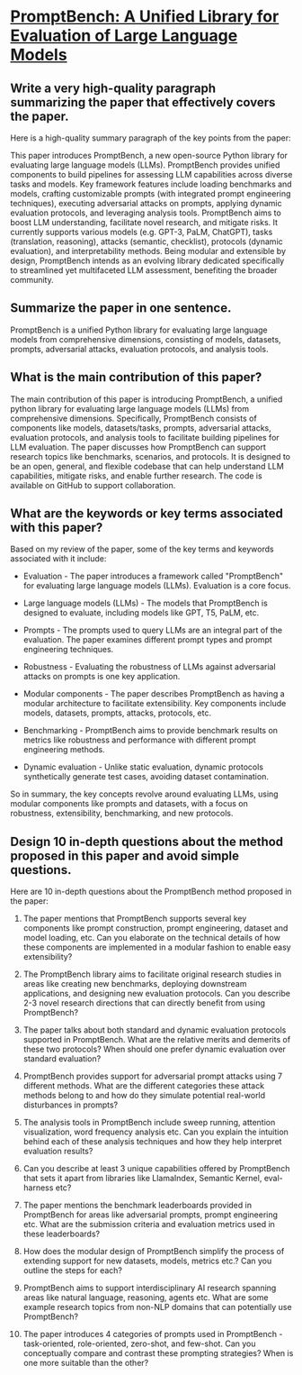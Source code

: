 # [PromptBench: A Unified Library for Evaluation of Large Language Models](https://arxiv.org/abs/2312.07910)

## Write a very high-quality paragraph summarizing the paper that effectively covers the paper.

 Here is a high-quality summary paragraph of the key points from the paper:

This paper introduces PromptBench, a new open-source Python library for evaluating large language models (LLMs). PromptBench provides unified components to build pipelines for assessing LLM capabilities across diverse tasks and models. Key framework features include loading benchmarks and models, crafting customizable prompts (with integrated prompt engineering techniques), executing adversarial attacks on prompts, applying dynamic evaluation protocols, and leveraging analysis tools. PromptBench aims to boost LLM understanding, facilitate novel research, and mitigate risks. It currently supports various models (e.g. GPT-3, PaLM, ChatGPT), tasks (translation, reasoning), attacks (semantic, checklist), protocols (dynamic evaluation), and interpretability methods. Being modular and extensible by design, PromptBench intends as an evolving library dedicated specifically to streamlined yet multifaceted LLM assessment, benefiting the broader community.


## Summarize the paper in one sentence.

 PromptBench is a unified Python library for evaluating large language models from comprehensive dimensions, consisting of models, datasets, prompts, adversarial attacks, evaluation protocols, and analysis tools.


## What is the main contribution of this paper?

 The main contribution of this paper is introducing PromptBench, a unified python library for evaluating large language models (LLMs) from comprehensive dimensions. Specifically, PromptBench consists of components like models, datasets/tasks, prompts, adversarial attacks, evaluation protocols, and analysis tools to facilitate building pipelines for LLM evaluation. The paper discusses how PromptBench can support research topics like benchmarks, scenarios, and protocols. It is designed to be an open, general, and flexible codebase that can help understand LLM capabilities, mitigate risks, and enable further research. The code is available on GitHub to support collaboration.


## What are the keywords or key terms associated with this paper?

 Based on my review of the paper, some of the key terms and keywords associated with it include:

- Evaluation - The paper introduces a framework called "PromptBench" for evaluating large language models (LLMs). Evaluation is a core focus.  

- Large language models (LLMs) - The models that PromptBench is designed to evaluate, including models like GPT, T5, PaLM, etc.

- Prompts - The prompts used to query LLMs are an integral part of the evaluation. The paper examines different prompt types and prompt engineering techniques.

- Robustness - Evaluating the robustness of LLMs against adversarial attacks on prompts is one key application. 

- Modular components - The paper describes PromptBench as having a modular architecture to facilitate extensibility. Key components include models, datasets, prompts, attacks, protocols, etc.

- Benchmarking - PromptBench aims to provide benchmark results on metrics like robustness and performance with different prompt engineering methods.

- Dynamic evaluation - Unlike static evaluation, dynamic protocols synthetically generate test cases, avoiding dataset contamination.

So in summary, the key concepts revolve around evaluating LLMs, using modular components like prompts and datasets, with a focus on robustness, extensibility, benchmarking, and new protocols.


## Design 10 in-depth questions about the method proposed in this paper and avoid simple questions.

 Here are 10 in-depth questions about the PromptBench method proposed in the paper:

1. The paper mentions that PromptBench supports several key components like prompt construction, prompt engineering, dataset and model loading, etc. Can you elaborate on the technical details of how these components are implemented in a modular fashion to enable easy extensibility? 

2. The PromptBench library aims to facilitate original research studies in areas like creating new benchmarks, deploying downstream applications, and designing new evaluation protocols. Can you describe 2-3 novel research directions that can directly benefit from using PromptBench?

3. The paper talks about both standard and dynamic evaluation protocols supported in PromptBench. What are the relative merits and demerits of these two protocols? When should one prefer dynamic evaluation over standard evaluation?

4. PromptBench provides support for adversarial prompt attacks using 7 different methods. What are the different categories these attack methods belong to and how do they simulate potential real-world disturbances in prompts?

5. The analysis tools in PromptBench include sweep running, attention visualization, word frequency analysis etc. Can you explain the intuition behind each of these analysis techniques and how they help interpret evaluation results? 

6. Can you describe at least 3 unique capabilities offered by PromptBench that sets it apart from libraries like LlamaIndex, Semantic Kernel, eval-harness etc?

7. The paper mentions the benchmark leaderboards provided in PromptBench for areas like adversarial prompts, prompt engineering etc. What are the submission criteria and evaluation metrics used in these leaderboards?

8. How does the modular design of PromptBench simplify the process of extending support for new datasets, models, metrics etc.? Can you outline the steps for each?

9. PromptBench aims to support interdisciplinary AI research spanning areas like natural language, reasoning, agents etc. What are some example research topics from non-NLP domains that can potentially use PromptBench? 

10. The paper introduces 4 categories of prompts used in PromptBench - task-oriented, role-oriented, zero-shot, and few-shot. Can you conceptually compare and contrast these prompting strategies? When is one more suitable than the other?
